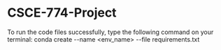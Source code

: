 # CSCE-774-Project

To run the code files successfully, type the following command on your terminal:
conda create --name <env_name> --file requirements.txt
